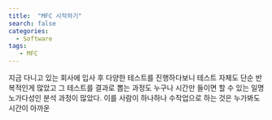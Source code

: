```yaml
---
title:  "MFC 시작하기"
search: false
categories: 
  - Software
tags:
   - MFC
---
```


지금 다니고 있는 회사에 입사 후 다양한 테스트를 진행하다보니 테스트 자체도 단순 반복적인게 많았고 그 테스트를 결과로 뽑는 과정도 누구나 시간만 들이면 할 수 있는 일명 노가다성인 분석 과정이 많았다. 이를 사람이 하나하나 수작업으로 하는 것은 누가봐도 시간이 아까운


